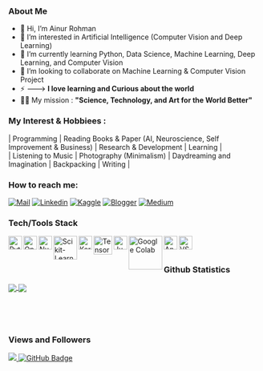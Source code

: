 ### About Me

- 👋 Hi, I’m Ainur Rohman
- 👀 I’m interested in Artificial Intelligence (Computer Vision and Deep Learning)
- 🌱 I’m currently learning Python, Data Science, Machine Learning, Deep Learning, and Computer Vision
- 👯 I’m looking to collaborate on Machine Learning & Computer Vision Project
- ⚡ --->  **I love learning and Curious about the world**
- 👨‍💻 My mission : **"Science, Technology, and Art for the World Better"**

### My Interest & Hobbiees :

| Programming | Reading Books & Paper (AI, Neuroscience, Self Improvement & Business) | Research & Development | Learning | <br>
| Listening to Music | Photography (Minimalism) | Daydreaming and Imagination | Backpacking | Writing | <br>

### How to reach me:
[![Mail](https://img.shields.io/badge/-Email-black?style=for-the-badge&logo=gmail)](mailto:ainur.solver@gmail.com)
[![Linkedin](https://img.shields.io/badge/-LinkedIn-black?style=for-the-badge&logo=Linkedin)](https://www.linkedin.com/in/ainur-rohman-101/)
[![Kaggle](https://img.shields.io/badge/-Kaggle-black?style=for-the-badge&logo=Kaggle)](https://www.kaggle.com/ainurrohman)
[![Blogger](https://img.shields.io/badge/-Blogger-black?style=for-the-badge&logo=blogger)](https://ai-engineer101.blogspot.com/)
[![Medium](https://img.shields.io/badge/-Medium-black?style=for-the-badge&logo=Medium)](https://medium.com/@ainur.solver)

### Tech/Tools Stack
  <a href="https://www.python.org/"><img align="left" alt="Python" title="Python (Programming Language)" width="27px" src="https://seeklogo.com/images/P/python-logo-A32636CAA3-seeklogo.com.png" /></a>
  <a href="https://opencv.org/"><img align="left" alt="OpenCV" title="OpenCV (Library for Image Processing and Computer Vision)" width="27px" src="https://upload.wikimedia.org/wikipedia/commons/thumb/3/32/OpenCV_Logo_with_text_svg_version.svg/1200px-OpenCV_Logo_with_text_svg_version.svg.png" /></a>
  <a href="https://numpy.org/"><img align="left" alt="Numpy" title="Numpy (Python Library for Numerical Computation)" width="27px" src="https://seeklogo.com/images/N/numpy-logo-479C24EC79-seeklogo.com.png" /></a>
 <a href="https://scikit-learn.org/"><img align="left" alt="Scikit-Learn" title="Scikit-Learn (Machine Learning Library)" width="47px" src="https://upload.wikimedia.org/wikipedia/commons/thumb/0/05/Scikit_learn_logo_small.svg/1200px-Scikit_learn_logo_small.svg.png" /></a>
  <a href="https://keras.io/"><img align="left" alt="Keras" title="Keras (Python Deep Learning API)" width="27px" src="https://upload.wikimedia.org/wikipedia/commons/thumb/a/ae/Keras_logo.svg/1200px-Keras_logo.svg.png" /></a>
  <a href="https://www.tensorflow.org/"><img align="left" alt="TensorFlow" title="TensorFlow (Deep Learning Framework)" width="37px" src="https://seeklogo.com/images/T/tensorflow-logo-AE5100E55E-seeklogo.com.png" /></a>
  <a href="https://jupyter.org/"><img align="left" alt="Jupyter Notebook" title="Jupyter Notebook" width="27px" src="https://seeklogo.com/images/J/jupyter-logo-A91705F539-seeklogo.com.png" /></a>
  <a href="https://colab.research.google.com/"><img align="left" alt="Google Colab" title="Google Colab" width="67px" src="https://encrypted-tbn0.gstatic.com/images?q=tbn:ANd9GcSmVB-T_Fg4jE2pgaK0rQJJN_AZEtGAYPAfGQXlXYsdtxTYHPNfzsEsFTykRhACQyNmHco&usqp=CAU" /></a> <!--https://iglab.tech/wp-content/uploads/2020/11/1_7oukapIBInsovpHkQB3QZg.jpeg
https://blog.kakaocdn.net/dn/Ds9oY/btqOSyfX6cw/vCYbUu1N7t1zAsZyFlcSmK/img.png -->
  <a href="https://www.anaconda.com/"><img align="left" alt="Anaconda Navigator/Prompt" title="Anaconda Navigator/Prompt" width="27px" src="https://www.psych.mcgill.ca/labs/mogillab/anaconda2/pkgs/anaconda-navigator-1.4.3-py27_0/lib/python2.7/site-packages/anaconda_navigator/static/images/anaconda-icon-1024x1024.png" /></a>
  <a href="https://code.visualstudio.com/"><img align="left" alt="VS Code" title="VS Code" width="27px" src="https://seeklogo.com/images/V/visual-studio-code-logo-284BC24C39-seeklogo.com.png" /></a>
  <br>
  <br>
  
### Github Statistics
<p align="left">
<a href="https://github.com/ainurrohman01">
  <img align="center" src="https://github-readme-stats-eight-theta.vercel.app/api?username=ainurrohman01&show_icons=true&theme=algolia&include_all_commits=true&count_private=true"/> <!--img height="150em"-->
  <img align="center" src="https://github-readme-stats-eight-theta.vercel.app/api/top-langs/?username=ainurrohman01&layout=compact&langs_count=8&theme=algolia"/>
</a>
</p>
 
  <br>
  <br>
  
  <p align="center">
    <a href="https://github.com/ainurrohman01/github-readme-streak-stats">
        <img title="🔥 Get streak stats for your profile at git.io/streak-stats" alt="" src="https://github-readme-streak-stats.herokuapp.com/?user=ainurrohman01&theme=black-ice&hide_border=true&stroke=0000&background=060A0CD0"/>
    </a>
  </p>

### Views and Followers
<a href="https://github.com/Meghna-DAS/github-profile-views-counter">
    <img src="https://komarev.com/ghpvc/?username=ainurrohman01">
</a>
<a href="https://github.com/ainurrohman01?tab=followers"><img src="https://img.shields.io/github/followers/ainurrohman01?label=Followers&style=social" alt="GitHub Badge"></a>
  
<!---
ainurrohman01/ainurrohman01 is a ✨ special ✨ repository because its `README.md` (this file) appears on your GitHub profile.
You can click the Preview link to take a look at your changes.
--->
